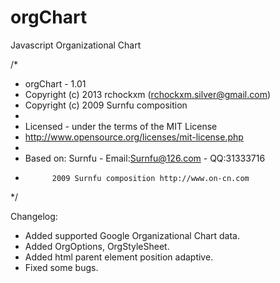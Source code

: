 orgChart
========

Javascript Organizational Chart

/*
 * orgChart - 1.01
 * Copyright (c) 2013 rchockxm (rchockxm.silver@gmail.com)
 * Copyright (c) 2009 Surnfu composition
 *
 * Licensed - under the terms of the MIT License
 * http://www.opensource.org/licenses/mit-license.php
 *
 * Based on: Surnfu - Email:Surnfu@126.com - QQ:31333716
 *           2009 Surnfu composition http://www.on-cn.com
 */
          
Changelog:
- Added supported Google Organizational Chart data. 
- Added OrgOptions, OrgStyleSheet.
- Added html parent element position adaptive.
- Fixed some bugs.
